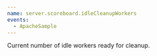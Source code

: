 ```yaml
---
name: server.scoreboard.idleCleanupWorkers
events:
  - ApacheSample
---
```


Current number of idle workers ready for cleanup.